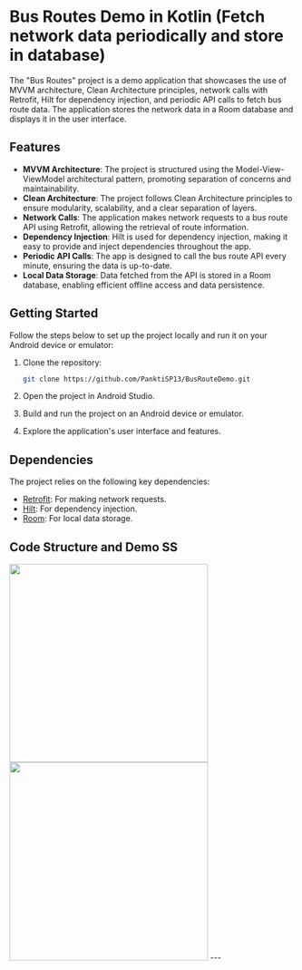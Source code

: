 # Bus Routes Demo in Kotlin (Fetch network data periodically and store in database)

The "Bus Routes" project is a demo application that showcases the use of MVVM architecture, Clean Architecture principles, network calls with Retrofit, Hilt for dependency injection, and periodic API calls to fetch bus route data. The application stores the network data in a Room database and displays it in the user interface.

## Features

- **MVVM Architecture**: The project is structured using the Model-View-ViewModel architectural pattern, promoting separation of concerns and maintainability.
- **Clean Architecture**: The project follows Clean Architecture principles to ensure modularity, scalability, and a clear separation of layers.
- **Network Calls**: The application makes network requests to a bus route API using Retrofit, allowing the retrieval of route information.
- **Dependency Injection**: Hilt is used for dependency injection, making it easy to provide and inject dependencies throughout the app.
- **Periodic API Calls**: The app is designed to call the bus route API every minute, ensuring the data is up-to-date.
- **Local Data Storage**: Data fetched from the API is stored in a Room database, enabling efficient offline access and data persistence.

## Getting Started

Follow the steps below to set up the project locally and run it on your Android device or emulator:

1. Clone the repository:

   ```bash
   git clone https://github.com/PanktiSP13/BusRouteDemo.git
   ```

2. Open the project in Android Studio.
3. Build and run the project on an Android device or emulator.
4. Explore the application's user interface and features.

## Dependencies

The project relies on the following key dependencies:

- [Retrofit](https://square.github.io/retrofit/): For making network requests.
- [Hilt](https://developer.android.com/training/dependency-injection/hilt-android): For dependency injection.
- [Room](https://developer.android.com/training/data-storage/room): For local data storage.

## Code Structure and Demo SS

<img src="https://github.com/PanktiSP13/BusRouteDemo/assets/58383702/de4b4543-c316-4b99-af10-9dc0ced226e8" width="350" >
<img src="https://github.com/PanktiSP13/BusRouteDemo/assets/58383702/ed4c8927-29a5-4c76-8e1f-4b2a9d1953bf" width="350" >
---

